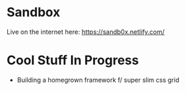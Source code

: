 # Sandbox

Live on the internet here: https://sandb0x.netlify.com/

# Cool Stuff In Progress

 - Building a homegrown framework f/ super slim css grid
